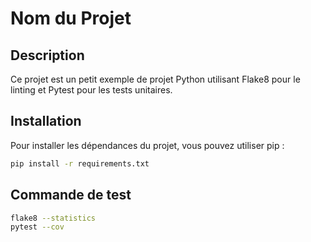 # Nom du Projet

## Description

Ce projet est un petit exemple de projet Python utilisant Flake8 pour le linting et Pytest pour les tests unitaires.

## Installation

Pour installer les dépendances du projet, vous pouvez utiliser pip :

```sh
pip install -r requirements.txt
```

## Commande de test

```sh
flake8 --statistics
pytest --cov
```
